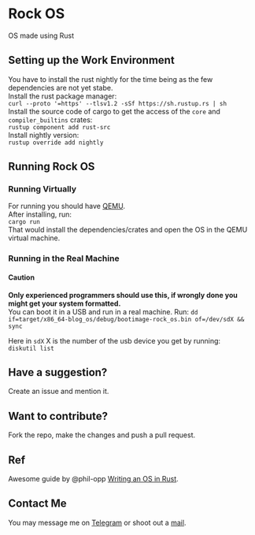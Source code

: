 # Rock OS

OS made using Rust<br>

<!-- ![Build](https://github.com/HarshitRuwali/Rock_OS/workflows/Build/badge.svg?branch=master) -->
<!-- Removing the Build badge due the bug in the nightly version of rust. -->

## Setting up the Work Environment

You have to install the rust nightly for the time being as the few dependencies are not yet stabe.<br>
Install the rust package manager: <br>
`curl --proto '=https' --tlsv1.2 -sSf https://sh.rustup.rs | sh`
<br>
Install the source code of cargo to get the access of the `core` and `compiler_builtins` crates: <br>
`rustup component add rust-src` 
<br>
Install nightly version: <br>
`rustup override add nightly`

## Running Rock OS

### Running Virtually

For running you should have [QEMU](https://www.qemu.org/). <br>
After installing, run: <br>
`cargo run`<br>
That would install the dependencies/crates and open the OS in the QEMU virtual machine.

### Running in the Real Machine 

#### Caution 

**Only experienced programmers should use this, if wrongly done you might get your system formatted.**<br>
You can boot it in a USB and run in a real machine.
Run:
`dd if=target/x86_64-blog_os/debug/bootimage-rock_os.bin of=/dev/sdX && sync` <br>

Here in `sdX` X is the number of the usb device you get by running: <br>
`diskutil list` 

## Have a suggestion?
Create an issue and mention it. 

## Want to contribute?
Fork the repo, make the changes and push a pull request. 

## Ref
Awesome guide by @phil-opp [Writing an OS in Rust](https://os.phil-opp.com/).

## Contact Me
You may message me on [Telegram](https://t.me/harshitruwali) or shoot out a [mail](https://mail.google.com/mail/?view=cm&fs=1&to=ruwaliharshit@gmail.com).
